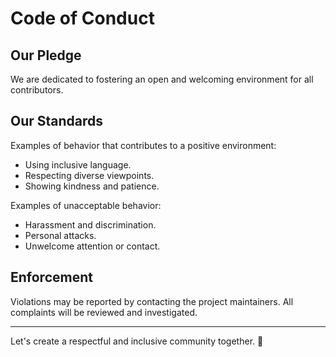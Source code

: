# Code of Conduct

## Our Pledge
We are dedicated to fostering an open and welcoming environment for all contributors.

## Our Standards
Examples of behavior that contributes to a positive environment:
- Using inclusive language.
- Respecting diverse viewpoints.
- Showing kindness and patience.

Examples of unacceptable behavior:
- Harassment and discrimination.
- Personal attacks.
- Unwelcome attention or contact.

## Enforcement
Violations may be reported by contacting the project maintainers. All complaints will be reviewed and investigated.

---
Let's create a respectful and inclusive community together. 💙
